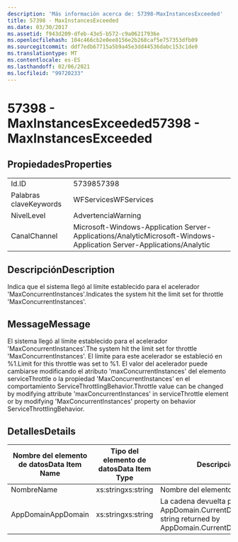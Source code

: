 ```yaml
---
description: 'Más información acerca de: 57398-MaxInstancesExceeded'
title: 57398 - MaxInstancesExceeded
ms.date: 03/30/2017
ms.assetid: f943d209-dfeb-43e5-b572-c9a06217936e
ms.openlocfilehash: 104c466cb2e0ee8156e2b268caf5e757353dfb09
ms.sourcegitcommit: ddf7edb67715a5b9a45e3dd44536dabc153c1de0
ms.translationtype: MT
ms.contentlocale: es-ES
ms.lasthandoff: 02/06/2021
ms.locfileid: "99720233"
---
```

# <a name="57398---maxinstancesexceeded"></a><span data-ttu-id="4a44d-103">57398 - MaxInstancesExceeded</span><span class="sxs-lookup"><span data-stu-id="4a44d-103">57398 - MaxInstancesExceeded</span></span>

## <a name="properties"></a><span data-ttu-id="4a44d-104">Propiedades</span><span class="sxs-lookup"><span data-stu-id="4a44d-104">Properties</span></span>  
  
|||  
|-|-|  
|<span data-ttu-id="4a44d-105">Id.</span><span class="sxs-lookup"><span data-stu-id="4a44d-105">ID</span></span>|<span data-ttu-id="4a44d-106">57398</span><span class="sxs-lookup"><span data-stu-id="4a44d-106">57398</span></span>|  
|<span data-ttu-id="4a44d-107">Palabras clave</span><span class="sxs-lookup"><span data-stu-id="4a44d-107">Keywords</span></span>|<span data-ttu-id="4a44d-108">WFServices</span><span class="sxs-lookup"><span data-stu-id="4a44d-108">WFServices</span></span>|  
|<span data-ttu-id="4a44d-109">Nivel</span><span class="sxs-lookup"><span data-stu-id="4a44d-109">Level</span></span>|<span data-ttu-id="4a44d-110">Advertencia</span><span class="sxs-lookup"><span data-stu-id="4a44d-110">Warning</span></span>|  
|<span data-ttu-id="4a44d-111">Canal</span><span class="sxs-lookup"><span data-stu-id="4a44d-111">Channel</span></span>|<span data-ttu-id="4a44d-112">Microsoft-Windows-Application Server-Applications/Analytic</span><span class="sxs-lookup"><span data-stu-id="4a44d-112">Microsoft-Windows-Application Server-Applications/Analytic</span></span>|  
  
## <a name="description"></a><span data-ttu-id="4a44d-113">Descripción</span><span class="sxs-lookup"><span data-stu-id="4a44d-113">Description</span></span>  

 <span data-ttu-id="4a44d-114">Indica que el sistema llegó al límite establecido para el acelerador 'MaxConcurrentInstances'.</span><span class="sxs-lookup"><span data-stu-id="4a44d-114">Indicates the system hit the limit set for throttle 'MaxConcurrentInstances'.</span></span>  
  
## <a name="message"></a><span data-ttu-id="4a44d-115">Message</span><span class="sxs-lookup"><span data-stu-id="4a44d-115">Message</span></span>  

 <span data-ttu-id="4a44d-116">El sistema llegó al límite establecido para el acelerador 'MaxConcurrentInstances'.</span><span class="sxs-lookup"><span data-stu-id="4a44d-116">The system hit the limit set for throttle 'MaxConcurrentInstances'.</span></span> <span data-ttu-id="4a44d-117">El límite para este acelerador se estableció en %1.</span><span class="sxs-lookup"><span data-stu-id="4a44d-117">Limit for this throttle was set to %1.</span></span> <span data-ttu-id="4a44d-118">El valor del acelerador puede cambiarse modificando el atributo 'maxConcurrentInstances' del elemento serviceThrottle o la propiedad 'MaxConcurrentInstances' en el comportamiento ServiceThrottlingBehavior.</span><span class="sxs-lookup"><span data-stu-id="4a44d-118">Throttle value can be changed by modifying attribute 'maxConcurrentInstances' in serviceThrottle element or by modifying 'MaxConcurrentInstances' property on behavior ServiceThrottlingBehavior.</span></span>  
  
## <a name="details"></a><span data-ttu-id="4a44d-119">Detalles</span><span class="sxs-lookup"><span data-stu-id="4a44d-119">Details</span></span>  
  
|<span data-ttu-id="4a44d-120">Nombre del elemento de datos</span><span class="sxs-lookup"><span data-stu-id="4a44d-120">Data Item Name</span></span>|<span data-ttu-id="4a44d-121">Tipo del elemento de datos</span><span class="sxs-lookup"><span data-stu-id="4a44d-121">Data Item Type</span></span>|<span data-ttu-id="4a44d-122">Descripción</span><span class="sxs-lookup"><span data-stu-id="4a44d-122">Description</span></span>|  
|--------------------|--------------------|-----------------|  
|<span data-ttu-id="4a44d-123">Nombre</span><span class="sxs-lookup"><span data-stu-id="4a44d-123">Name</span></span>|<span data-ttu-id="4a44d-124">xs:string</span><span class="sxs-lookup"><span data-stu-id="4a44d-124">xs:string</span></span>|<span data-ttu-id="4a44d-125">Nombre del elemento.</span><span class="sxs-lookup"><span data-stu-id="4a44d-125">The name of the item.</span></span>|  
|<span data-ttu-id="4a44d-126">AppDomain</span><span class="sxs-lookup"><span data-stu-id="4a44d-126">AppDomain</span></span>|<span data-ttu-id="4a44d-127">xs:string</span><span class="sxs-lookup"><span data-stu-id="4a44d-127">xs:string</span></span>|<span data-ttu-id="4a44d-128">La cadena devuelta por AppDomain.CurrentDomain.FriendlyName.</span><span class="sxs-lookup"><span data-stu-id="4a44d-128">The string returned by AppDomain.CurrentDomain.FriendlyName.</span></span>|
